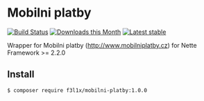 Mobilni platby
======

[![Build Status](https://travis-ci.org/f3l1x/Mobilni-platby.svg?branch=master)](https://travis-ci.org/f3l1x/Mobilni-platby)
[![Downloads this Month](https://img.shields.io/packagist/dm/f3l1x/mobilni-platby.svg?style=flat)](https://packagist.org/packages/f3l1x/mobilni-platby)
[![Latest stable](https://img.shields.io/packagist/v/f3l1x/mobilni-platby.svg?style=flat)](https://packagist.org/packages/f3l1x/mobilni-platby)

Wrapper for Mobilni platby (http://www.mobilniplatby.cz) for Nette Framework >= 2.2.0

Install
------------

```sh
$ composer require f3l1x/mobilni-platby:1.0.0
```